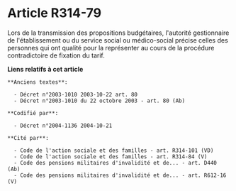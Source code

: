 # Article R314-79

Lors de la transmission des propositions budgétaires, l'autorité gestionnaire de l'établissement ou du service social ou
médico-social précise celles des personnes qui ont qualité pour la représenter au cours de la procédure contradictoire de
fixation du tarif.

**Liens relatifs à cet article**

	**Anciens textes**:

	  - Décret n°2003-1010 2003-10-22 art. 80
	  - Décret n°2003-1010 du 22 octobre 2003 - art. 80 (Ab)

	**Codifié par**:

	  - Décret n°2004-1136 2004-10-21

	**Cité par**:

	  - Code de l'action sociale et des familles - art. R314-101 (VD)
	  - Code de l'action sociale et des familles - art. R314-84 (V)
	  - Code des pensions militaires d'invalidité et de... - art. D440 (Ab)
	  - Code des pensions militaires d'invalidité et de... - art. R612-16 (V)
